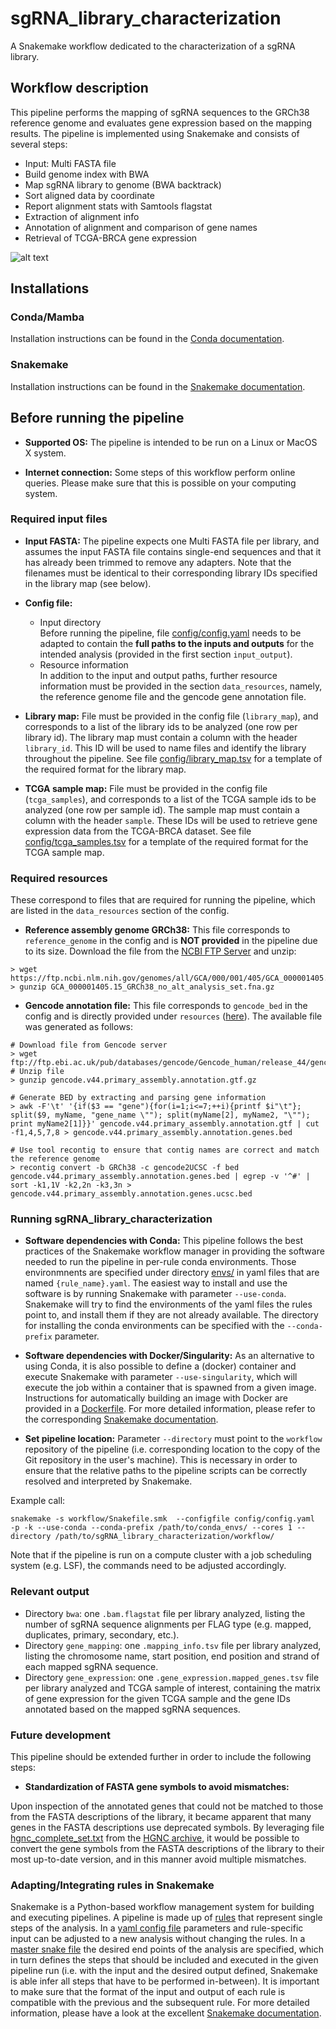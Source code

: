 # sgRNA_library_characterization

A Snakemake workflow dedicated to the characterization of a sgRNA library.

## Workflow description

This pipeline performs the mapping of sgRNA sequences to the GRCh38 reference genome and evaluates gene expression based on the mapping results. The pipeline is implemented using Snakemake and consists of several steps:
* Input: Multi FASTA file
* Build genome index with BWA
* Map sgRNA library to genome (BWA backtrack)
* Sort aligned data by coordinate
* Report alignment stats with Samtools flagstat
* Extraction of alignment info
* Annotation of alignment and comparison of gene names
* Retrieval of TCGA-BRCA gene expression

![alt text](rulegraph.png?raw=true)


## Installations

### Conda/Mamba

Installation instructions can be found in the [Conda documentation](https://docs.conda.io/projects/conda/en/latest/user-guide/install/index.html).

### Snakemake

Installation instructions can be found in the [Snakemake documentation](https://snakemake.readthedocs.io/en/stable/getting_started/installation.html).


## Before running the pipeline

- **Supported OS:**
The pipeline is intended to be run on a Linux or MacOS X system.

- **Internet connection:**
Some steps of this workflow perform online queries. Please make sure that this is possible on your computing system.


### Required input files

- **Input FASTA:**
The pipeline expects one Multi FASTA file per library, and assumes the input FASTA file contains single-end sequences and that it has already been trimmed to remove any adapters. Note that the filenames must be identical to their corresponding library IDs specified in the library map (see below).

- **Config file:**
  - Input directory  
    Before running the pipeline, file [config/config.yaml](config/config.yaml) needs to be adapted to contain the **full paths to the inputs and outputs** for the intended analysis (provided in the
    first section `input_output`).
  - Resource information  
    In addition to the input and output paths, further resource information must be provided in the section `data_resources`, namely, the reference genome file and the gencode gene annotation file.

- **Library map:**
File must be provided in the config file (`library_map`), and corresponds to a list of the library ids to be analyzed (one row per library id). The library map must contain a column with the header `library_id`. This ID will be used to name files and identify the library throughout the pipeline. See file [config/library_map.tsv](config/library_map.tsv) for a template of the required format for the library map.


- **TCGA sample map:**
File must be provided in the config file (`tcga_samples`), and corresponds to a list of the TCGA sample ids to be analyzed (one row per sample id). The sample map must contain a column with the header `sample`. These IDs will be used to retrieve gene expression data from the TCGA-BRCA dataset. See file [config/tcga_samples.tsv](config/tcga_samples.tsv) for a template of the required format for the TCGA sample map.



### Required resources

These correspond to files that are required for running the pipeline, which are listed in the `data_resources` section of the config.

- **Reference assembly genome GRCh38:**
This file corresponds to `reference_genome` in the config and is **NOT provided** in the pipeline due to its size.
Download the file from the [NCBI FTP Server](https://ftp.ncbi.nlm.nih.gov/genomes/all/GCA/000/001/405/GCA_000001405.15_GRCh38/seqs_for_alignment_pipelines.ucsc_ids/) and unzip:
```
> wget https://ftp.ncbi.nlm.nih.gov/genomes/all/GCA/000/001/405/GCA_000001405.15_GRCh38/seqs_for_alignment_pipelines.ucsc_ids/GCA_000001405.15_GRCh38_no_alt_analysis_set.fna.gz
> gunzip GCA_000001405.15_GRCh38_no_alt_analysis_set.fna.gz 
```

- **Gencode annotation file:**
This file corresponds to `gencode_bed` in the config and is directly provided under `resources` ([here](resources/gencode.v44.primary_assembly.annotation.genes.ucsc.bed)).
The available file was generated as follows:
```
# Download file from Gencode server
> wget ftp://ftp.ebi.ac.uk/pub/databases/gencode/Gencode_human/release_44/gencode.v44.primary_assembly.annotation.gtf.gz
# Unzip file
> gunzip gencode.v44.primary_assembly.annotation.gtf.gz

# Generate BED by extracting and parsing gene information
> awk -F'\t' '{if($3 == "gene"){for(i=1;i<=7;++i){printf $i"\t"}; split($9, myName, "gene_name \""); split(myName[2], myName2, "\""); print myName2[1]}}' gencode.v44.primary_assembly.annotation.gtf | cut -f1,4,5,7,8 > gencode.v44.primary_assembly.annotation.genes.bed 

# Use tool recontig to ensure that contig names are correct and match the reference genome
> recontig convert -b GRCh38 -c gencode2UCSC -f bed gencode.v44.primary_assembly.annotation.genes.bed | egrep -v '^#' | sort -k1,1V -k2,2n -k3,3n > gencode.v44.primary_assembly.annotation.genes.ucsc.bed  
```


### Running sgRNA_library_characterization

- **Software dependencies with Conda:**
This pipeline follows the best practices of the Snakemake workflow manager in providing the software needed to run the pipeline in per-rule conda environments. Those environmnents are specified under directory [envs/](workflow/envs/) in yaml files that are named `{rule_name}.yaml`. The easiest way to install and use the software is by running Snakemake with parameter `--use-conda`. Snakemake will try to find the environments of the yaml files the rules point to, and install them if they are not already available. The directory for installing the conda environments can be specified with the `--conda-prefix` parameter.

- **Software dependencies with Docker/Singularity:**
As an alternative to using Conda, it is also possible to define a (docker) container and execute Snakemake with parameter `--use-singularity`, which will execute the job within a container that is spawned from a given image. Instructions for automatically building an image with Docker are provided in a [Dockerfile](Dockerfile). For more detailed information, please refer to the corresponding [Snakemake documentation](https://snakemake.readthedocs.io/en/stable/snakefiles/deployment.html).

- **Set pipeline location:**
Parameter `--directory` must point to the `workflow` repository of the pipeline (i.e. corresponding location to the copy of the Git repository in the user's machine). This is necessary in order to ensure that the relative paths to the pipeline scripts can be correctly resolved and interpreted by Snakemake.

Example call:

```
snakemake -s workflow/Snakefile.smk  --configfile config/config.yaml  -p -k --use-conda --conda-prefix /path/to/conda_envs/ --cores 1 --directory /path/to/sgRNA_library_characterization/workflow/   
```
Note that if the pipeline is run on a compute cluster with a job scheduling system (e.g. LSF), the commands need to be adjusted accordingly.


### Relevant output

* Directory `bwa`: one `.bam.flagstat` file per library analyzed, listing the number of sgRNA sequence alignments per FLAG type (e.g. mapped, duplicates, primary, secondary, etc.).
* Directory `gene_mapping`: one `.mapping_info.tsv` file per library analyzed, listing the chromosome name, start position, end position and strand of each mapped sgRNA sequence.
* Directory `gene_expression`: one `.gene_expression.mapped_genes.tsv` file per library analyzed and TCGA sample of interest, containing the matrix of gene expression for the given TCGA sample and the gene IDs annotated based on the mapped sgRNA sequences.


### Future development

This pipeline should be extended further in order to include the following steps:

- **Standardization of FASTA gene symbols to avoid mismatches:**

Upon inspection of the annotated genes that could not be matched to those from the FASTA descriptions of the library, it became apparent that many genes in the FASTA descriptions use deprecated symbols. By leveraging file [hgnc_complete_set.txt](https://ftp.ebi.ac.uk/pub/databases/genenames/hgnc/tsv/hgnc_complete_set.txt) from the [HGNC archive](https://www.genenames.org/download/archive/), it would be possible to convert the gene symbols from the FASTA descriptions of the library to their most up-to-date version, and in this manner avoid multiple mismatches.


### Adapting/Integrating rules in Snakemake

Snakemake is a Python-based workflow management system for building and executing pipelines. A pipeline is made up of [rules](workflow/rules/sgrna_library_characterization.smk) that represent single steps of the analysis. In a [yaml config file](config/config.yaml) parameters and rule-specific input can be adjusted to a new analysis without changing the rules. In a [master snake file](workflow/Snakefile.smk) the desired end points of the analysis are specified, which in turn defines the steps that should be included and executed in the given pipeline run (i.e. with the input and the desired output defined, Snakemake is able infer all steps that have to be performed in-between). It is important to make sure that the format of the input and output of each rule is compatible with the previous and the subsequent rule. For more detailed information, please have a look at the excellent [Snakemake documentation](https://snakemake.readthedocs.io/en/stable/index.html).
